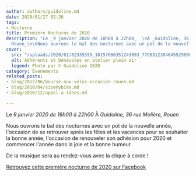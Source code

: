 ```yaml
---
author: authors/guidoline.md
date: 2020/01/27 02:26
tags:
- Nocturne
title: Première Nocturne de 2020
description: "Le _9 janvier 2020 de 18h00 à 22h00_  \nÀ _Guidoline, 36 rue Molière,
  Rouen_\n\nNous ouvrons le bal des nocturnes avec un pot de la nouvelle année."
cover:
  src: "/uploads/2020/01/82335359_10157086351243693_7795312384645529600_o.jpg"
  alt: Adhérents et bénévoles en atelier plein air
  legend: Photo par © Guidoline 2020
category: Évenements
related_posts:
- blog/2012/06/bourse-aux-velos-occasion-rouen.md
- blog/2010/04/sizemybike.md
- blog/2016/12/appel-a-idees.md

---
```


Le _9 janvier 2020 de 18h00 à 22h00_
À _Guidoline, 36 rue Molière, Rouen_

Nous ouvrons le bal des nocturnes avec un pot de la nouvelle année, l'occasion de se retrouver après les fêtes et les vacances pour se souhaiter la bonne année, l'occasion de renouveler son adhésion pour 2020 et commencer l'année dans la joie et la bonne humeur.

De la musique sera au rendez-vous avec la clique à corde !

[Retrouvez cette première nocturne de 2020 sur Facebook](https://www.facebook.com/events/1482340858591158/)
